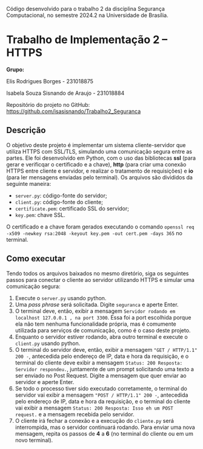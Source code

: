 Código desenvolvido para o trabalho 2 da disciplina Segurança Computacional, no semestre 2024.2 na Universidade de Brasília.

# Trabalho de Implementação 2 – HTTPS

**Grupo:**

Elis Rodrigues Borges - 231018875

Isabela Souza Sisnando de Araujo - 231018884

Repositório do projeto no GitHub: https://github.com/isasisnando/Trabalho2_Seguranca

## Descrição

O objetivo deste projeto é implementar um sistema cliente-servidor que utiliza HTTPS com SSL/TLS, simulando uma comunicação segura entre as partes. Ele foi desenvolvido em Python, com o uso das bibliotecas **ssl** (para gerar e verificqar o certificado e a chave), **http** (para criar uma conexão HTTPS entre cliente e servidor, e realizar o tratamento de requisições) e **io** (para ler mensagens enviadas pelo terminal). Os arquivos são divididos da seguinte maneira:
- ```server.py```: código-fonte do servidor;
- ```client.py```: código-fonte do cliente;
- ```certificate.pem```: certificado SSL do servidor;
- ```key.pem```: chave SSL.

O certificado e a chave foram gerados executando o comando ```openssl req -x509 -newkey rsa:2048 -keyout key.pem -out cert.pem -days 365``` no terminal.


## Como executar

Tendo todos os arquivos baixados no mesmo diretório, siga os seguintes passos para conectar o cliente ao servidor utilizando HTTPS e simular uma comunicação segura:

1. Execute o ```server.py``` usando python.
2. Uma *pass phrase* será solicitada. Digite ```seguranca``` e aperte Enter.
3. O terminal deve, então, exibir a mensagem ```Servidor rodando em localhost 127.0.0.1 , na port 3300```. Essa foi a port escolhida porque ela não tem nenhuma funcionalidade própria, mas é comumente utilizada para serviços de comunicação, como é o caso deste projeto.
4. Enquanto o servidor estiver rodando, abra outro terminal e execute o ```client.py``` usando python.
5. O terminal do servidor deve, então, exibir a mensagem ```"GET / HTTP/1.1" 200 -```, antecedida pelo endereço de IP, data e hora da requisição, e o terminal do cliente deve exibir a mensagem ```Status: 200 Resposta: Servidor respondeu.```, juntamente de um prompt solicitando uma texto a ser enviado no Post Request. Digite a mensagem que quer enviar ao servidor e aperte Enter.
6. Se todo o processo tiver sido executado corretamente, o terminal do servidor vai exibir a mensagem ```"POST / HTTP/1.1" 200 -```, antecedida pelo endereço de IP, data e hora da requisição, e o terminal do cliente vai exibir a mensagem ```Status: 200 Resposta: Isso eh um POST request.``` e a mensagem recebida pelo servidor.
7. O cliente irá fechar a conexão e a execução do ```cliente.py``` será interrompida, mas o servidor continuará rodando. Para enviar uma nova mensagem, repita os passos de **4** a **6** (no terminal do cliente ou em um novo terminal).
